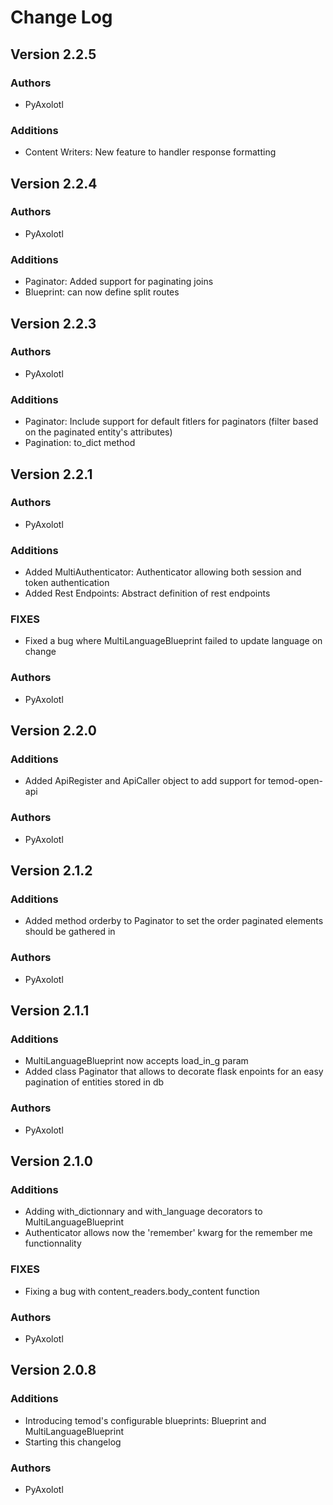 # Change Log

## Version 2.2.5

### Authors

- PyAxolotl

### Additions

- Content Writers: New feature to handler response formatting

## Version 2.2.4

### Authors

- PyAxolotl

### Additions

- Paginator: Added support for paginating joins
- Blueprint: can now define split routes

## Version 2.2.3

### Authors

- PyAxolotl

### Additions

- Paginator: Include support for default fitlers for paginators (filter based on the paginated entity's attributes)
- Pagination: to_dict method

## Version 2.2.1

### Authors

- PyAxolotl

### Additions

- Added MultiAuthenticator: Authenticator allowing both session and token authentication 
- Added Rest Endpoints: Abstract definition of rest endpoints

### FIXES

- Fixed a bug where MultiLanguageBlueprint failed to update language on change

### Authors

- PyAxolotl

## Version 2.2.0

### Additions

- Added ApiRegister and ApiCaller object to add support for temod-open-api 

### Authors

- PyAxolotl

## Version 2.1.2

### Additions

- Added method orderby to Paginator to set the order paginated elements should be gathered in

### Authors

- PyAxolotl

## Version 2.1.1

### Additions

- MultiLanguageBlueprint now accepts load_in_g param
- Added class Paginator that allows to decorate flask enpoints for an easy pagination of entities stored in db

### Authors

- PyAxolotl

## Version 2.1.0

### Additions

- Adding with_dictionnary and with_language decorators to MultiLanguageBlueprint
- Authenticator allows now the 'remember' kwarg for the remember me functionnality

### FIXES

- Fixing a bug with content_readers.body_content function 

### Authors

- PyAxolotl

## Version 2.0.8

### Additions

- Introducing temod's configurable blueprints: Blueprint and MultiLanguageBlueprint
- Starting this changelog

### Authors

- PyAxolotl